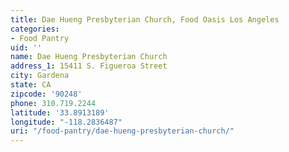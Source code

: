```yaml
---
title: Dae Hueng Presbyterian Church, Food Oasis Los Angeles
categories:
- Food Pantry
uid: ''
name: Dae Hueng Presbyterian Church
address_1: 15411 S. Figueroa Street
city: Gardena
state: CA
zipcode: '90248'
phone: 310.719.2244
latitude: '33.8913189'
longitude: "-118.2836487"
uri: "/food-pantry/dae-hueng-presbyterian-church/"
---
```


